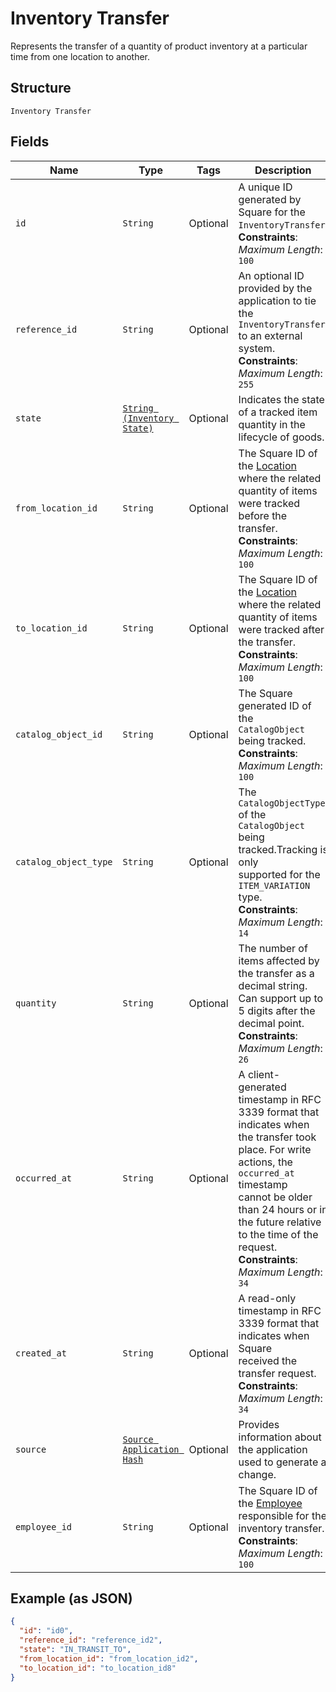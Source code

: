 
# Inventory Transfer

Represents the transfer of a quantity of product inventory at a
particular time from one location to another.

## Structure

`Inventory Transfer`

## Fields

| Name | Type | Tags | Description |
|  --- | --- | --- | --- |
| `id` | `String` | Optional | A unique ID generated by Square for the<br>`InventoryTransfer`.<br>**Constraints**: *Maximum Length*: `100` |
| `reference_id` | `String` | Optional | An optional ID provided by the application to tie the<br>`InventoryTransfer` to an external system.<br>**Constraints**: *Maximum Length*: `255` |
| `state` | [`String (Inventory State)`](/doc/models/inventory-state.md) | Optional | Indicates the state of a tracked item quantity in the lifecycle of goods. |
| `from_location_id` | `String` | Optional | The Square ID of the [Location](#type-location) where the related<br>quantity of items were tracked before the transfer.<br>**Constraints**: *Maximum Length*: `100` |
| `to_location_id` | `String` | Optional | The Square ID of the [Location](#type-location) where the related<br>quantity of items were tracked after the transfer.<br>**Constraints**: *Maximum Length*: `100` |
| `catalog_object_id` | `String` | Optional | The Square generated ID of the<br>`CatalogObject` being tracked.<br>**Constraints**: *Maximum Length*: `100` |
| `catalog_object_type` | `String` | Optional | The `CatalogObjectType` of the<br>`CatalogObject` being tracked.Tracking is only<br>supported for the `ITEM_VARIATION` type.<br>**Constraints**: *Maximum Length*: `14` |
| `quantity` | `String` | Optional | The number of items affected by the transfer as a decimal string.<br>Can support up to 5 digits after the decimal point.<br>**Constraints**: *Maximum Length*: `26` |
| `occurred_at` | `String` | Optional | A client-generated timestamp in RFC 3339 format that indicates when<br>the transfer took place. For write actions, the `occurred_at` timestamp<br>cannot be older than 24 hours or in the future relative to the time of the<br>request.<br>**Constraints**: *Maximum Length*: `34` |
| `created_at` | `String` | Optional | A read-only timestamp in RFC 3339 format that indicates when Square<br>received the transfer request.<br>**Constraints**: *Maximum Length*: `34` |
| `source` | [`Source Application Hash`](/doc/models/source-application.md) | Optional | Provides information about the application used to generate a change. |
| `employee_id` | `String` | Optional | The Square ID of the [Employee](#type-employee) responsible for the<br>inventory transfer.<br>**Constraints**: *Maximum Length*: `100` |

## Example (as JSON)

```json
{
  "id": "id0",
  "reference_id": "reference_id2",
  "state": "IN_TRANSIT_TO",
  "from_location_id": "from_location_id2",
  "to_location_id": "to_location_id8"
}
```

